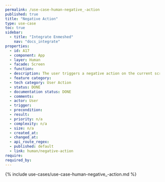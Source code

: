 ```yaml
---
permalink: /use-case-human-negative_-action
published: true
title: "Negative Action"
type: use-case
toc: true
sidebar:
  - title: "Integrate Enmeshed"
    nav: "docs_integrate"
properties:
  - id: A17
  - component: App
  - layer: Human
  - facade: Screen
  - function:
  - description: The user triggers a negative action on the current screen, i.e. a reject. There should be a show/navigation use case before using this use case (to define the screen).
  - feature category:
  - tech category: User Action
  - status: DONE
  - documentation status: DONE
  - comments:
  - actor: User
  - trigger:
  - precondition:
  - result:
  - priority: n/a
  - complexity: n/a
  - size: n/a
  - created_at:
  - changed_at:
  - api_route_regex:
  - published: default
  - link: human/negative-action
require:
required_by:
---
```


{% include use-cases/use-case-human-negative_-action.md %}
